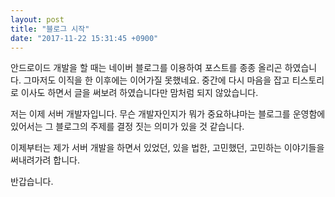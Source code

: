 ```yaml
---
layout: post
title: "블로그 시작"
date: "2017-11-22 15:31:45 +0900"
---
```


안드로이드 개발을 할 때는 네이버 블로그를 이용하여 포스트를 종종 올리곤 하였습니다.
그마저도 이직을 한 이후에는 이어가질 못했네요.
중간에 다시 마음을 잡고 티스토리로 이사도 하면서 글을 써보려 하였습니다만
맘처럼 되지 않았습니다.

저는 이제 서버 개발자입니다. 무슨 개발자인지가 뭐가 중요하냐마는 블로그를 운영함에
있어서는 그 블로그의 주제를 결정 짓는 의미가 있을 것 같습니다.

이제부터는 제가 서버 개발을 하면서 있었던, 있을 법한, 고민했던, 고민하는 이야기들을
써내려가려 합니다.

반갑습니다.
